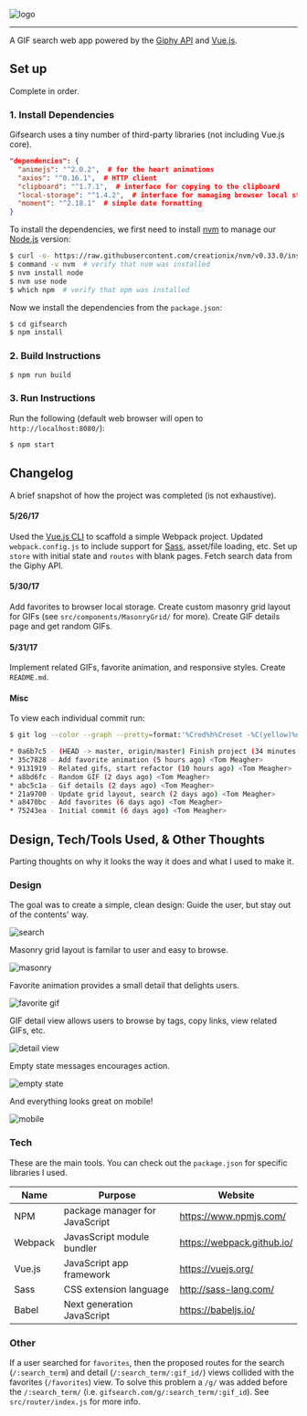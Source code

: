![logo](screenshots/logo.png)

---

A GIF search web app powered by the [Giphy API](https://github.com/Giphy/GiphyAPI) and [Vue.js](http://vuejs.org/).

## Set up

Complete in order.

### 1. Install Dependencies

Gifsearch uses a tiny number of third-party libraries (not including Vue.js core).

```json
"dependencies": {
  "animejs": "^2.0.2",  # for the heart animations
  "axios": "^0.16.1",  # HTTP client
  "clipboard": "^1.7.1",  # interface for copying to the clipboard
  "local-storage": "^1.4.2",  # interface for managing browser local storage
  "moment": "^2.18.1"  # simple date formatting
}
```

To install the dependencies, we first need to install [nvm](https://github.com/creationix/nvm) to manage our [Node.js](https://nodejs.org/en/) version:

```bash
$ curl -o- https://raw.githubusercontent.com/creationix/nvm/v0.33.0/install.sh | bash
$ command -v nvm  # verify that nvm was installed
$ nvm install node
$ nvm use node
$ which npm  # verify that npm was installed
```

Now we install the dependencies from the `package.json`:

```bash
$ cd gifsearch
$ npm install
```

### 2. Build Instructions

```bash
$ npm run build
```

### 3. Run Instructions

Run the following (default web browser will open to `http://localhost:8080/`):

```bash
$ npm start
```

## Changelog

A brief snapshot of how the project was completed (is not exhaustive).

#### 5/26/17

Used the [Vue.js CLI](https://github.com/vuejs/vue-cli) to scaffold a simple Webpack project. Updated `webpack.config.js` to include support for [Sass](http://sass-lang.com/), asset/file loading, etc. Set up `store` with initial state and `routes` with blank pages. Fetch search data from the Giphy API.

#### 5/30/17

Add favorites to browser local storage. Create custom masonry grid layout for GIFs (see `src/components/MasonryGrid/` for more). Create GIF details page and get random GIFs.

#### 5/31/17

Implement related GIFs, favorite animation, and responsive styles. Create `README.md`.

#### Misc

To view each individual commit run:

```bash
$ git log --color --graph --pretty=format:'%Cred%h%Creset -%C(yellow)%d%Creset %s %Cgreen(%cr) %C(bold blue)<%an>%Creset' --abbrev-commit

* 0a6b7c5 - (HEAD -> master, origin/master) Finish project (34 minutes ago) <Tom Meagher>
* 35c7828 - Add favorite animation (5 hours ago) <Tom Meagher>
* 9131919 - Related gifs, start refactor (10 hours ago) <Tom Meagher>
* a8bd6fc - Random GIF (2 days ago) <Tom Meagher>
* abc5c1a - Gif details (2 days ago) <Tom Meagher>
* 21a9700 - Update grid layout, search (2 days ago) <Tom Meagher>
* a8470bc - Add favorites (6 days ago) <Tom Meagher>
* 75243ea - Initial commit (6 days ago) <Tom Meagher>
```

## Design, Tech/Tools Used, & Other Thoughts

Parting thoughts on why it looks the way it does and what I used to make it.

### Design

The goal was to create a simple, clean design: Guide the user, but stay out of the contents' way.

![search](screenshots/01.png)

Masonry grid layout is familar to user and easy to browse.

![masonry](screenshots/02.png)

Favorite animation provides a small detail that delights users.

![favorite gif](screenshots/fav.gif)

GIF detail view allows users to browse by tags, copy links, view related GIFs, etc.

![detail view](screenshots/03.png)

Empty state messages encourages action.

![empty state](screenshots/04.png)

And everything looks great on mobile!

![mobile](screenshots/mobile.png)

### Tech

These are the main tools. You can check out the `package.json` for specific libraries I used.

| Name | Purpose | Website |
| -- | -- | -- |
| NPM | package manager for JavaScript | https://www.npmjs.com/ |
| Webpack | JavasScript module bundler | https://webpack.github.io/ |
| Vue.js | JavaScript app framework | https://vuejs.org/ |
| Sass | CSS extension language | http://sass-lang.com/ |
| Babel | Next generation JavaScript | https://babeljs.io/ |

### Other

If a user searched for `favorites`, then the proposed routes for the search (`/:search_term`) and detail (`/:search_term/:gif_id/`) views collided with the favorites (`/favorites`) view. To solve this problem a `/g/` was added before the `/:search_term/` (i.e. `gifsearch.com/g/:search_term/:gif_id`). See `src/router/index.js` for more info.
